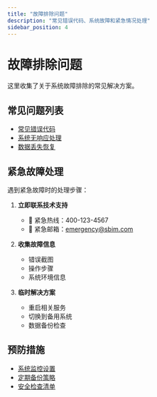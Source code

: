 ```yaml
---
title: "故障排除问题"
description: "常见错误代码、系统故障和紧急情况处理"
sidebar_position: 4
---
```


# 故障排除问题

这里收集了关于系统故障排除的常见解决方案。

## 常见问题列表

- [常见错误代码](./error-codes.md)
- [系统无响应处理](./system-unresponsive.md)
- [数据丢失恢复](./data-recovery.md)

## 紧急故障处理

遇到紧急故障时的处理步骤：

1. **立即联系技术支持**
   - 🚨 紧急热线：400-123-4567
   - 📧 紧急邮箱：emergency@sbim.com

2. **收集故障信息**
   - 错误截图
   - 操作步骤
   - 系统环境信息

3. **临时解决方案**
   - 重启相关服务
   - 切换到备用系统
   - 数据备份检查

## 预防措施

- [系统监控设置](../../guides/monitoring-setup.md)
- [定期备份策略](../../guides/backup-strategy.md)
- [安全检查清单](../../guides/security-checklist.md)
